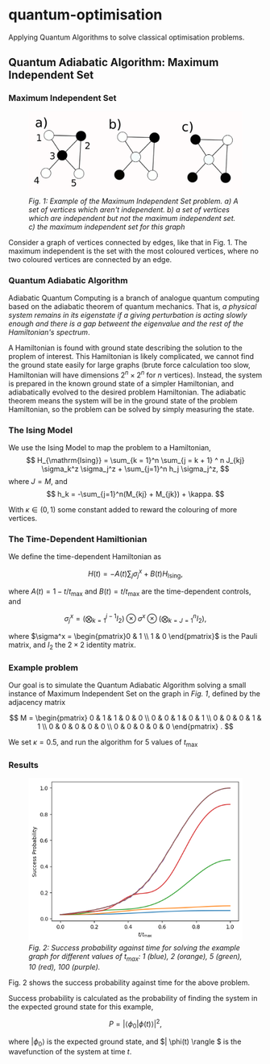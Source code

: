 # quantum-optimisation
Applying Quantum Algorithms to solve classical optimisation problems. 

## Quantum Adiabatic Algorithm: Maximum Independent Set


### Maximum Independent Set

<figure>
    <img src="Resources/mis-example.png" alt="Maximum Independent Set Example" width="500"/>
    <figcaption><i>Fig. 1: Example of the Maximum Independent Set problem. a) A set of vertices which aren't independent. b) a set of vertices which are independent but not the maximum independent set. c) the maximum independent set for this graph</i></figcaption>
</figure>
Consider a graph of vertices connected by edges, like that in Fig. 1. The maximum independent is the set with the most coloured vertices, where no two coloured vertices are connected by an edge.

### Quantum Adiabatic Algorithm

Adiabatic Quantum Computing is a branch of analogue quantum computing based on the adiabatic theorem of quantum mechanics. That is, *a physical system remains in its eigenstate if a giving perturbation is acting slowly enough and there is a gap betweent the eigenvalue and the rest of the Hamiltonian's spectrum*.

A Hamiltonian is found with ground state describing the solution to the proplem of interest. This Hamiltonian is likely complicated, we cannot find the ground state easily for large graphs (brute force calculation too slow, Hamiltonian will have dimensions $2^n \times 2^n$ for $n$ vertices). Instead, the system is prepared in the known ground state of a simpler Hamiltonian, and adiabatically evolved to the desired problem Hamiltonian. The adiabatic theorem means the system will be in the ground state of the problem Hamiltonian, so the problem can be solved by simply measuring the state. 

### The Ising Model

We use the Ising Model to map the problem to a Hamiltonian, 
$$
H_{\mathrm{Ising}} = \sum_{k = 1}^n \sum_{j = k + 1} ^ n J_{kj} \sigma_k^z \sigma_j^z + \sum_{j=1}^n h_j \sigma_j^z,
$$
where $J = M$, and
$$
h_k = -\sum_{j=1}^n(M_{kj} + M_{jk}) + \kappa.
$$

With $\kappa \in (0, 1)$ some constant added to reward the colouring of more vertices.  

### The Time-Dependent Hamiltionian

We define the time-dependent Hamiltonian as 

$$
H(t) = -A(t) \sum_j \sigma_j^x + B(t)H_{\mathrm{Ising}},
$$

where $A(t) = 1 - t/t_{\mathrm{max}}$ and $B(t) = t/t_{\mathrm{max}}$ are the time-dependent controls, and 

$$
\sigma^x_j = \left(\bigotimes_{k=1}^{j-1} I_2\right) \otimes \sigma^x \otimes \left(\bigotimes_{k=J=1}^{n} I_2\right),
$$

where $\sigma^x = \begin{pmatrix}0 & 1 \\ 1 & 0 \end{pmatrix}$ is the Pauli matrix, and $I_2$ the $2\times2$ identity matrix.

### Example problem

Our goal is to simulate the Quantum Adiabatic Algorithm solving a small instance of Maximum Independent Set on the graph in *Fig. 1*, defined by the adjacency matrix

$$ 
M = \begin{pmatrix}
0 & 1 & 1 & 0 & 0 \\
0 & 0 & 1 & 0 & 1 \\
0 & 0 & 0 & 1 & 1 \\
0 & 0 & 0 & 0 & 0 \\
0 & 0 & 0 & 0 & 0 
\end{pmatrix}  .
$$
 
We set $\kappa = 0.5$, and run the algorithm for 5 values of $t_\mathrm{max}$

### Results

<figure>
    <img src="Resources/mis-example-output.png" alt="Maximum Independent Set Example Graph" width="500"/>
    <figcaption><i>Fig. 2: Success probability against time for solving the example graph for different values of t<sub>max</sub>: 1 (blue), 2 (orange), 5 (green), 10 (red), 100 (purple). </i></figcaption>
</figure>

Fig. 2 shows the success probability against time for the above problem. 

Success probability is calculated as the probability of finding the system in the expected ground state for this example,

$$
P = \left | \langle \phi_0 | \phi(t) \rangle \right |^2,
$$

where $|\phi_0\rangle$ is the expected ground state, and $| \phi(t) \rangle $ is the wavefunction of the system at time $t$. 

